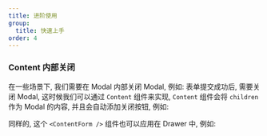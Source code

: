 ```yaml
---
title: 进阶使用
group:
  title: 快速上手
order: 4
---
```


### Content 内部关闭

在一些场景下, 我们需要在 Modal 内部关闭 Modal, 例如: 表单提交成功后, 需要关闭 Modal, 这时候我们可以通过 `Content` 组件来实现, `Content` 组件会将 `children` 作为 Modal 的内容, 并且会自动添加关闭按钮, 例如:

<code src="../examples/advanced-content/modal.tsx"></code>

同样的, 这个 `<ContentForm />` 组件也可以应用在 Drawer 中, 例如:

<code src="../examples/advanced-content/drawer.tsx"></code>
